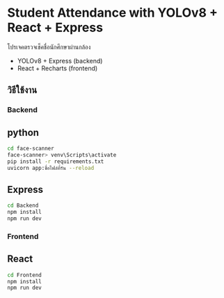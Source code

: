 # Student Attendance with YOLOv8 + React + Express

โปรเจคตรวจเช็คชื่อนักศึกษาผ่านกล้อง
- YOLOv8 + Express (backend)
- React + Recharts (frontend)

## วิธีใช้งาน

### Backend
## python
```bash
cd face-scanner
face-scanner> venv\Scripts\activate
pip install -r requirements.txt
uvicorn app:ชื่อไฟล์ที่รัน --reload 

```
## Express
```bash
cd Backend
npm install
npm run dev
```

### Frontend
## React
```bash
cd Frontend
npm install
npm run dev
```
